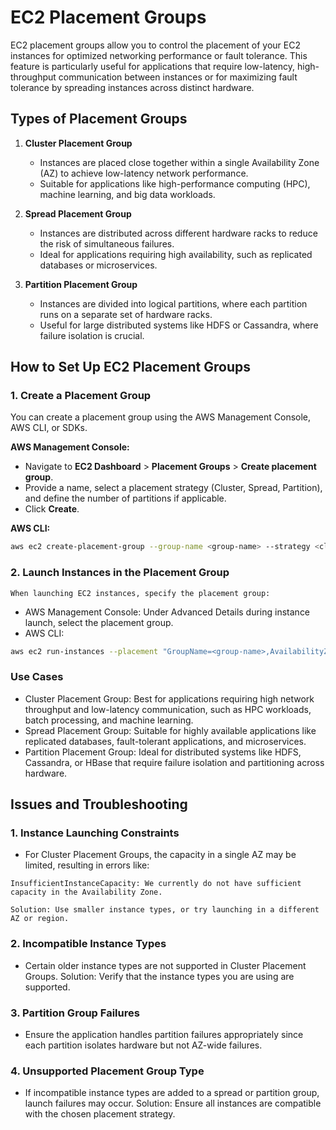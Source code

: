 # EC2 Placement Groups

EC2 placement groups allow you to control the placement of your EC2 instances for optimized networking performance or fault tolerance. This feature is particularly useful for applications that require low-latency, high-throughput communication between instances or for maximizing fault tolerance by spreading instances across distinct hardware.

## Types of Placement Groups

1. **Cluster Placement Group**
   - Instances are placed close together within a single Availability Zone (AZ) to achieve low-latency network performance.
   - Suitable for applications like high-performance computing (HPC), machine learning, and big data workloads.
   
2. **Spread Placement Group**
   - Instances are distributed across different hardware racks to reduce the risk of simultaneous failures.
   - Ideal for applications requiring high availability, such as replicated databases or microservices.

3. **Partition Placement Group**
   - Instances are divided into logical partitions, where each partition runs on a separate set of hardware racks.
   - Useful for large distributed systems like HDFS or Cassandra, where failure isolation is crucial.

## How to Set Up EC2 Placement Groups

### 1. Create a Placement Group

You can create a placement group using the AWS Management Console, AWS CLI, or SDKs.

**AWS Management Console:**
- Navigate to **EC2 Dashboard** > **Placement Groups** > **Create placement group**.
- Provide a name, select a placement strategy (Cluster, Spread, Partition), and define the number of partitions if applicable.
- Click **Create**.

**AWS CLI:**
```bash
aws ec2 create-placement-group --group-name <group-name> --strategy <cluster|spread|partition> --partition-count <count>
```

### 2. Launch Instances in the Placement Group
    When launching EC2 instances, specify the placement group:

- AWS Management Console: Under Advanced Details during instance launch, select the placement group.
-  AWS CLI:
```bash
aws ec2 run-instances --placement "GroupName=<group-name>,AvailabilityZone=<AZ>"
```
 
### Use Cases

- Cluster Placement Group: Best for applications requiring high network throughput and low-latency communication, such as HPC workloads, batch processing, and machine learning.
- Spread Placement Group: Suitable for highly available applications like replicated databases, fault-tolerant applications, and microservices.
- Partition Placement Group: Ideal for distributed systems like HDFS, Cassandra, or HBase that require failure isolation and partitioning across hardware.


## Issues and Troubleshooting
### 1. Instance Launching Constraints

- For Cluster Placement Groups, the capacity in a single AZ may be limited, resulting in errors like:
``` 
InsufficientInstanceCapacity: We currently do not have sufficient capacity in the Availability Zone.
```
    Solution: Use smaller instance types, or try launching in a different AZ or region.

### 2. Incompatible Instance Types

- Certain older instance types are not supported in Cluster Placement Groups.
    Solution: Verify that the instance types you are using are supported.

### 3. Partition Group Failures

- Ensure the application handles partition failures appropriately since each partition isolates hardware but not AZ-wide failures.

### 4. Unsupported Placement Group Type

- If incompatible instance types are added to a spread or partition group, launch failures may occur.
    Solution: Ensure all instances are compatible with the chosen placement strategy.